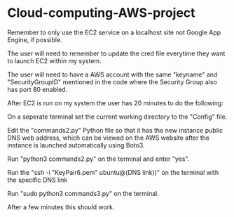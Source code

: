 # Cloud-computing-AWS-project

Remember to only use the EC2 service on a localhost site not Google App Engine, if possible.

The user will need to remember to update the cred file everytime they want to launch EC2 within my system.

The user will need to have a AWS account with the same "keyname" and "SecurityGroupID" mentioned in the code where the Security Group also has port 80 enabled.

After EC2 is run on my system the user has 20 minutes to do the following:

On a seperate terminal set the current working directory to the "Config" file.

Edit the "commands2.py" Python file so that it has the new instance public DNS web address, which can be viewed on the AWS website after the instance is launched automatically using Boto3.

Run "python3 commands2.py" on the terminal and enter "yes".

Run the "ssh -i "KeyPair6.pem" ubuntu@(DNS link))" on the terminal with the specific DNS link

Run "sudo python3 commands3.py" on the terminal.

After a few minutes this should work.

